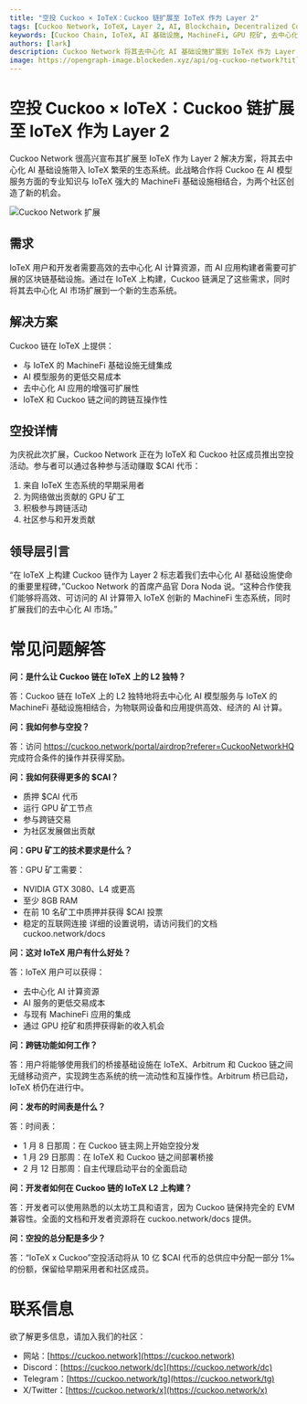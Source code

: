 ```yaml
---
title: "空投 Cuckoo × IoTeX：Cuckoo 链扩展至 IoTeX 作为 Layer 2"
tags: [Cuckoo Network, IoTeX, Layer 2, AI, Blockchain, Decentralized Computing]
keywords: [Cuckoo Chain, IoTeX, AI 基础设施, MachineFi, GPU 挖矿, 去中心化 AI]
authors: [lark]
description: Cuckoo Network 将其去中心化 AI 基础设施扩展到 IoTeX 作为 Layer 2 解决方案，与 IoTeX 的 MachineFi 生态系统集成，提供可扩展的 AI 计算和跨链互操作性。了解开发者、矿工和 IoTeX 用户的好处，并学习如何参与 $CAI 代币空投。
image: https://opengraph-image.blockeden.xyz/api/og-cuckoo-network?title=空投%20Cuckoo%20%C3%97%20IoTeX%EF%BC%9ACuckoo%20%E9%93%BE%E6%89%A9%E5%B1%95%E8%87%B3%20IoTeX%20%E4%BD%9C%E4%B8%BA%20Layer%202
---
```


# 空投 Cuckoo × IoTeX：Cuckoo 链扩展至 IoTeX 作为 Layer 2

Cuckoo Network 很高兴宣布其扩展至 IoTeX 作为 Layer 2 解决方案，将其去中心化 AI 基础设施带入 IoTeX 繁荣的生态系统。此战略合作将 Cuckoo 在 AI 模型服务方面的专业知识与 IoTeX 强大的 MachineFi 基础设施相结合，为两个社区创造了新的机会。

![Cuckoo Network 扩展](https://opengraph-image.blockeden.xyz/api/og-cuckoo-network?title=空投%20Cuckoo%20%C3%97%20IoTeX%EF%BC%9ACuckoo%20%E9%93%BE%E6%89%A9%E5%B1%95%E8%87%B3%20IoTeX%20%E4%BD%9C%E4%B8%BA%20Layer%202)

## **需求**

IoTeX 用户和开发者需要高效的去中心化 AI 计算资源，而 AI 应用构建者需要可扩展的区块链基础设施。通过在 IoTeX 上构建，Cuckoo 链满足了这些需求，同时将其去中心化 AI 市场扩展到一个新的生态系统。

## **解决方案**

Cuckoo 链在 IoTeX 上提供：

- 与 IoTeX 的 MachineFi 基础设施无缝集成
- AI 模型服务的更低交易成本
- 去中心化 AI 应用的增强可扩展性
- IoTeX 和 Cuckoo 链之间的跨链互操作性

## **空投详情**

为庆祝此次扩展，Cuckoo Network 正在为 IoTeX 和 Cuckoo 社区成员推出空投活动。参与者可以通过各种参与活动赚取 $CAI 代币：

1. 来自 IoTeX 生态系统的早期采用者
2. 为网络做出贡献的 GPU 矿工
3. 积极参与跨链活动
4. 社区参与和开发贡献

## **领导层引言**

“在 IoTeX 上构建 Cuckoo 链作为 Layer 2 标志着我们去中心化 AI 基础设施使命的重要里程碑，”Cuckoo Network 的首席产品官 Dora Noda 说。“这种合作使我们能够将高效、可访问的 AI 计算带入 IoTeX 创新的 MachineFi 生态系统，同时扩展我们的去中心化 AI 市场。”

# **常见问题解答**

**问：是什么让 Cuckoo 链在 IoTeX 上的 L2 独特？**

答：Cuckoo 链在 IoTeX 上的 L2 独特地将去中心化 AI 模型服务与 IoTeX 的 MachineFi 基础设施相结合，为物联网设备和应用提供高效、经济的 AI 计算。

**问：我如何参与空投？**

答：访问 https://cuckoo.network/portal/airdrop?referer=CuckooNetworkHQ 完成符合条件的操作并获得奖励。

**问：我如何获得更多的 $CAI？**

- 质押 $CAI 代币
- 运行 GPU 矿工节点
- 参与跨链交易
- 为社区发展做出贡献

**问：GPU 矿工的技术要求是什么？**

答：GPU 矿工需要：

- NVIDIA GTX 3080、L4 或更高
- 至少 8GB RAM
- 在前 10 名矿工中质押并获得 $CAI 投票
- 稳定的互联网连接 详细的设置说明，请访问我们的文档 cuckoo.network/docs

**问：这对 IoTeX 用户有什么好处？**

答：IoTeX 用户可以获得：

- 去中心化 AI 计算资源
- AI 服务的更低交易成本
- 与现有 MachineFi 应用的集成
- 通过 GPU 挖矿和质押获得新的收入机会

**问：跨链功能如何工作？**

答：用户将能够使用我们的桥接基础设施在 IoTeX、Arbitrum 和 Cuckoo 链之间无缝移动资产，实现跨生态系统的统一流动性和互操作性。Arbitrum 桥已启动，IoTeX 桥仍在进行中。

**问：发布的时间表是什么？**

答：时间表：

- 1 月 8 日那周：在 Cuckoo 链主网上开始空投分发
- 1 月 29 日那周：在 IoTeX 和 Cuckoo 链之间部署桥接
- 2 月 12 日那周：自主代理启动平台的全面启动

**问：开发者如何在 Cuckoo 链的 IoTeX L2 上构建？**

答：开发者可以使用熟悉的以太坊工具和语言，因为 Cuckoo 链保持完全的 EVM 兼容性。全面的文档和开发者资源将在 cuckoo.network/docs 提供。

**问：空投的总分配是多少？**

答：“IoTeX x Cuckoo”空投活动将从 10 亿 $CAI 代币的总供应中分配一部分 1‰ 的份额，保留给早期采用者和社区成员。

# **联系信息**

欲了解更多信息，请加入我们的社区：

- 网站：[https://cuckoo.network](https://cuckoo.network)
- Discord：[https://cuckoo.network/dc](https://cuckoo.network/dc)
- Telegram：[https://cuckoo.network/tg](https://cuckoo.network/tg)
- X/Twitter：[https://cuckoo.network/x](https://cuckoo.network/x)
